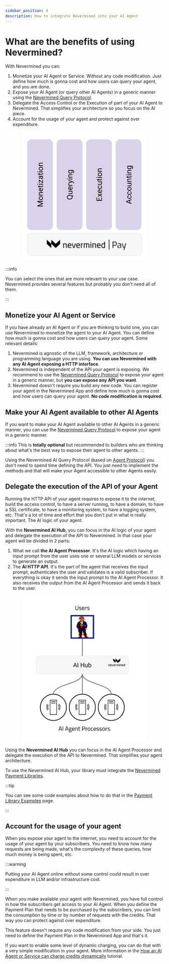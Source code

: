 ```yaml
---
sidebar_position: 4
description: How to integrate Nevermined into your AI Agent
---
```


# What are the benefits of using Nevermined?

With Nevermined you can:

1. Monetize your AI Agent or Service. Without any code modification. Just define how much is gonna cost and how users can query your agent, and you are done.
2. Expose your AI Agent (or query other AI Agents) in a generic manner using the [Nevermined Query Protocol](https://docs.nevermined.io/docs/protocol).
3. Delegate the Access Control or the Execution of part of your AI Agent to Nevermined. That simplifies your architecture so you focus on the AI piece.
4. Account for the usage of your agent and protect against over expenditure.

<p align="center"><img src="/images/architecture/building_blocks.png" width="400"/></p>

:::info

You can select the ones that are more relevant to your use case. Nevermined provides several features but probably you don't need all of them. 

:::

## Monetize your AI Agent or Service

If you have already an AI Agent or if you are thinking to build one, you can use Nevermined to monetize the agent to your AI Agent. You can define how much is gonna cost and how users can query your agent. Some relevant details:

1. Nevermined is agnostic of the LLM, framework, architecture or programming language you are using. **You can use Nevermined with any AI Agent exposing a HTTP interface**.
2. Nevermined is independent of the API your agent is exposing. We recommend to use the [Nevermined Query Protocol](https://docs.nevermined.io/docs/protocol) to expose your agent in a generic manner, but **you can expose any API you want**.
3. Nevermined doesn't require you build any new code. You can register your agent in the Nevermined App and define how much is gonna cost and how users can query your agent. **No code modification is required**.

## Make your AI Agent available to other AI Agents

If you want to make your AI Agent available to other AI Agents in a generic manner, you can use the [Nevermined Query Protocol](https://docs.nevermined.io/docs/protocol) to expose your agent in a generic manner. 

:::info
This is **totally optional** but recommended to builders who are thinking about what's the best way to expose their agent to other agents.
:::


Using the Nevermined AI Query Protocol (based on [Agent Protocol](https://agentprotocol.ai/)) you don't need to spend time defining the API. You just need to implement the methods and that will make your Agent accessible to other Agents easily.

## Delegate the execution of the API of your Agent

Running the HTTP API of your agent requires to expose it to the internet, build the access control, to have a server running, to have a domain, to have a SSL certificate, to have a monitoring system, to have a logging system, etc. That's a lot of time and effort that you don't put in what is really important. The AI logic of your agent.

With the **Nevermined AI Hub**, you can focus in the AI logic of your agent and delegate the execution of the API to Nevermined. In that case your agent will be divided in 2 parts:

1. What we call **the AI Agent Processor**. It's the AI logic which having an input prompt from the user uses one or several LLM models or services to generate an output.
2. The **AI HTTP API**. It's the part of the agent that receives the input prompt, authenticates the user and validates is a valid subscriber. If everything is okay it sends the input prompt to the AI Agent Processor. It also receives the output from the AI Agent Processor and sends it back to the user.

<p align="center"><img src="/images/architecture/ai_hub_integration.png" width="400"/></p>

Using the **Nevermined AI Hub** you can focus in the AI Agent Processor and delegate the execution of the API to Nevermined. That simplifies your agent architecture.

To use the Nevermined AI Hub, your library must integrate the [Nevermined Payment Libraries](../libraries/).

:::tip

You can see some code examples about how to do that in the [Payment Library Examples](../libraries/examples) page. 

:::

## Account for the usage of your agent

When you expose your agent to the internet, you need to account for the usage of your agent by your subscribers. You need to know how many requests are being made, what's the complexity of these queries, how much money is being spent, etc.

:::warning

Putting your AI Agent online without some control could result in over expenditure in LLM and/or infrastructure cost.

:::

When you make available your agent with Nevermined, you have full control in how the subscribers get access to your AI Agent. When you define the Payment Plan that needs to be purchased by the subscribers, you can limit the consumption by time or by number of requests with the credits. That way you can protect against over expenditure.

This feature doesn't require any code modification from your side. You just need to define the Payment Plan in the Nevermined App and that's it.

If you want to enable some level of dynamic charging, you can do that with a very simple modification in your agent. More information in the [How an AI Agent or Service can charge credits dynamically](../tutorials/advanced/dynamic-charge-credits) tutorial. 



